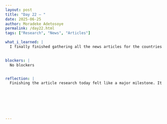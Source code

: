 ```yaml
---
layout: post
title: "Day 22 – "
date: 2025-06-25
author: Moradeke Adetosoye
permalink: /day22.html
tags: ["Research", "News", "Articles"]

what_i_learned: |
  I finally finished gathering all the news articles for the countries we’re covering in the African diaspora project. I made sure each article was clearly labeled by time period—pre-slavery, during slavery, and post-slavery—and included the title and author for proper documentation. I’ve learned how to quickly identify credible sources and double-check information for accuracy. Completing this part of the project also helped me get better at organizing large sets of information and formatting them in a consistent way for others to use.

  
blockers: |
  No blockers


reflection: |
  Finishing the article research today felt like a major milestone. It was challenging at times, especially when sources were hard to access or didn’t fully match the time period I needed, but I kept pushing through. I realized how much my ability to assess credibility and organize information has improved over the past week. I feel more confident working with historical data now, and I’m ready to shift my focus to the next phase of the project.






  
---
```


